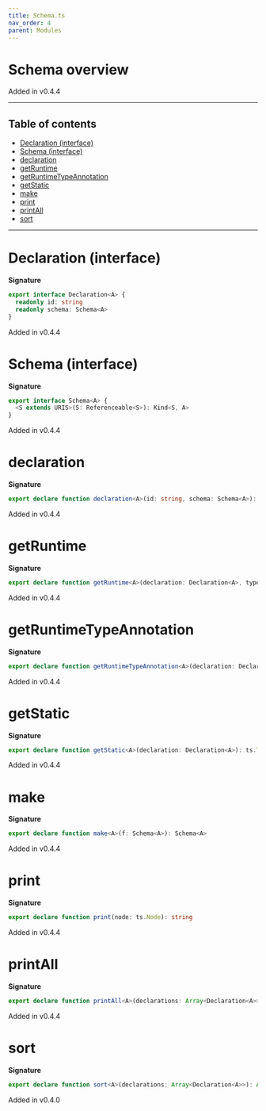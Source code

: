 ```yaml
---
title: Schema.ts
nav_order: 4
parent: Modules
---
```


# Schema overview

Added in v0.4.4

---

<h2 class="text-delta">Table of contents</h2>

- [Declaration (interface)](#declaration-interface)
- [Schema (interface)](#schema-interface)
- [declaration](#declaration)
- [getRuntime](#getruntime)
- [getRuntimeTypeAnnotation](#getruntimetypeannotation)
- [getStatic](#getstatic)
- [make](#make)
- [print](#print)
- [printAll](#printall)
- [sort](#sort)

---

# Declaration (interface)

**Signature**

```ts
export interface Declaration<A> {
  readonly id: string
  readonly schema: Schema<A>
}
```

Added in v0.4.4

# Schema (interface)

**Signature**

```ts
export interface Schema<A> {
  <S extends URIS>(S: Referenceable<S>): Kind<S, A>
}
```

Added in v0.4.4

# declaration

**Signature**

```ts
export declare function declaration<A>(id: string, schema: Schema<A>): Declaration<A>
```

Added in v0.4.4

# getRuntime

**Signature**

```ts
export declare function getRuntime<A>(declaration: Declaration<A>, type?: ts.TypeNode): ts.VariableStatement
```

Added in v0.4.4

# getRuntimeTypeAnnotation

**Signature**

```ts
export declare function getRuntimeTypeAnnotation<A>(declaration: Declaration<A>): ts.TypeNode
```

Added in v0.4.4

# getStatic

**Signature**

```ts
export declare function getStatic<A>(declaration: Declaration<A>): ts.TypeAliasDeclaration
```

Added in v0.4.4

# make

**Signature**

```ts
export declare function make<A>(f: Schema<A>): Schema<A>
```

Added in v0.4.4

# print

**Signature**

```ts
export declare function print(node: ts.Node): string
```

Added in v0.4.4

# printAll

**Signature**

```ts
export declare function printAll<A>(declarations: Array<Declaration<A>>): string
```

Added in v0.4.4

# sort

**Signature**

```ts
export declare function sort<A>(declarations: Array<Declaration<A>>): Array<Declaration<A>>
```

Added in v0.4.0
